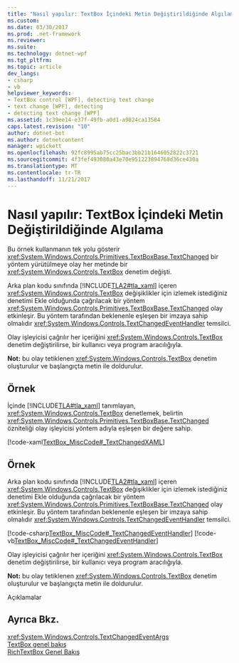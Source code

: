 ```yaml
---
title: "Nasıl yapılır: TextBox İçindeki Metin Değiştirildiğinde Algılama"
ms.custom: 
ms.date: 03/30/2017
ms.prod: .net-framework
ms.reviewer: 
ms.suite: 
ms.technology: dotnet-wpf
ms.tgt_pltfrm: 
ms.topic: article
dev_langs:
- csharp
- vb
helpviewer_keywords:
- TextBox control [WPF], detecting text change
- text change [WPF], detecting
- detecting text change [WPF]
ms.assetid: 1c39ee14-e37f-49fb-a0d1-a9824ca13584
caps.latest.revision: "10"
author: dotnet-bot
ms.author: dotnetcontent
manager: wpickett
ms.openlocfilehash: 92fc8995ab75cc25bac3bb21b1646052822c3721
ms.sourcegitcommit: 4f3fef493080a43e70e951223894768d36ce430a
ms.translationtype: MT
ms.contentlocale: tr-TR
ms.lasthandoff: 11/21/2017
---
```

# <a name="how-to-detect-when-text-in-a-textbox-has-changed"></a>Nasıl yapılır: TextBox İçindeki Metin Değiştirildiğinde Algılama
Bu örnek kullanmanın tek yolu gösterir <xref:System.Windows.Controls.Primitives.TextBoxBase.TextChanged> bir yöntem yürütülmeye olay her metinde bir <xref:System.Windows.Controls.TextBox> denetim değişti.  
  
 Arka plan kodu sınıfında [!INCLUDE[TLA2#tla_xaml](../../../../includes/tla2sharptla-xaml-md.md)] içeren <xref:System.Windows.Controls.TextBox> değişiklikler için izlemek istediğiniz denetimi Ekle olduğunda çağrılacak bir yöntem <xref:System.Windows.Controls.Primitives.TextBoxBase.TextChanged> olay etkinleşir.  Bu yöntem tarafından beklenenle eşleşen bir imzaya sahip olmalıdır <xref:System.Windows.Controls.TextChangedEventHandler> temsilci.  
  
 Olay işleyicisi çağrılır her içeriğini <xref:System.Windows.Controls.TextBox> denetim değiştirilirse, bir kullanıcı veya program aracılığıyla.  
  
 **Not:** bu olay tetiklenen <xref:System.Windows.Controls.TextBox> denetim oluşturulur ve başlangıçta metin ile doldurulur.  
  
## <a name="example"></a>Örnek  
 İçinde [!INCLUDE[TLA#tla_xaml](../../../../includes/tlasharptla-xaml-md.md)] tanımlayan, <xref:System.Windows.Controls.TextBox> denetlemek, belirtin <xref:System.Windows.Controls.Primitives.TextBoxBase.TextChanged> özniteliği olay işleyicisi yöntem adıyla eşleşen bir değere sahip.  
  
 [!code-xaml[TextBox_MiscCode#_TextChangedXAML](../../../../samples/snippets/csharp/VS_Snippets_Wpf/TextBox_MiscCode/CSharp/Window1.xaml#_textchangedxaml)]  
  
## <a name="example"></a>Örnek  
 Arka plan kodu sınıfında [!INCLUDE[TLA2#tla_xaml](../../../../includes/tla2sharptla-xaml-md.md)] içeren <xref:System.Windows.Controls.TextBox> değişiklikler için izlemek istediğiniz denetimi Ekle olduğunda çağrılacak bir yöntem <xref:System.Windows.Controls.Primitives.TextBoxBase.TextChanged> olay etkinleşir.  Bu yöntem tarafından beklenenle eşleşen bir imzaya sahip olmalıdır <xref:System.Windows.Controls.TextChangedEventHandler> temsilci.  
  
 [!code-csharp[TextBox_MiscCode#_TextChangedEventHandler](../../../../samples/snippets/csharp/VS_Snippets_Wpf/TextBox_MiscCode/CSharp/Window1.xaml.cs#_textchangedeventhandler)]
 [!code-vb[TextBox_MiscCode#_TextChangedEventHandler](../../../../samples/snippets/visualbasic/VS_Snippets_Wpf/TextBox_MiscCode/VisualBasic/Window1.xaml.vb#_textchangedeventhandler)]  
  
 Olay işleyicisi çağrılır her içeriğini <xref:System.Windows.Controls.TextBox> denetim değiştirilirse, bir kullanıcı veya program aracılığıyla.  
  
 **Not:** bu olay tetiklenen <xref:System.Windows.Controls.TextBox> denetim oluşturulur ve başlangıçta metin ile doldurulur.  
  
 Açıklamalar  
  
## <a name="see-also"></a>Ayrıca Bkz.  
 <xref:System.Windows.Controls.TextChangedEventArgs>  
 [TextBox genel bakış](../../../../docs/framework/wpf/controls/textbox-overview.md)  
 [RichTextBox Genel Bakış](../../../../docs/framework/wpf/controls/richtextbox-overview.md)
